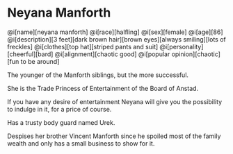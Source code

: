 # Neyana Manforth

@i[name][neyana manforth]
@i[race][halfling]
@i[sex][female]
@i[age][86]
@i[description][3 feet][dark brown hair][brown eyes][always smiling][lots of freckles]
@i[clothes][top hat][striped pants and suit]
@i[personality][cheerful][bard]
@i[alignment][chaotic good]
@i[popular opinion][chaotic][fun to be around]

The younger of the Manforth siblings, but the more successful.

She is the Trade Princess of Entertainment of the Board of Anstad.

If you have any desire of entertainment Neyana will give you the possibility to indulge in it, for a price of course.

Has a trusty body guard named Urek.

Despises her brother Vincent Manforth since he spoiled most of the family wealth and only has a small business to show for it.
